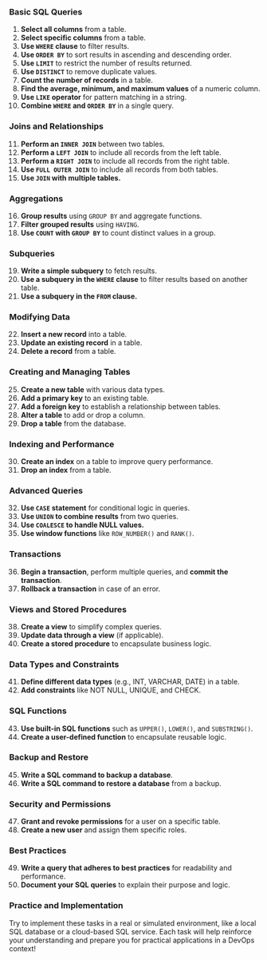 ### Basic SQL Queries
1. **Select all columns** from a table.
2. **Select specific columns** from a table.
3. **Use `WHERE` clause** to filter results.
4. **Use `ORDER BY`** to sort results in ascending and descending order.
5. **Use `LIMIT`** to restrict the number of results returned.
6. **Use `DISTINCT`** to remove duplicate values.
7. **Count the number of records** in a table.
8. **Find the average, minimum, and maximum values** of a numeric column.
9. **Use `LIKE` operator** for pattern matching in a string.
10. **Combine `WHERE` and `ORDER BY`** in a single query.

### Joins and Relationships
11. **Perform an `INNER JOIN`** between two tables.
12. **Perform a `LEFT JOIN`** to include all records from the left table.
13. **Perform a `RIGHT JOIN`** to include all records from the right table.
14. **Use `FULL OUTER JOIN`** to include all records from both tables.
15. **Use `JOIN` with multiple tables.**

### Aggregations
16. **Group results** using `GROUP BY` and aggregate functions.
17. **Filter grouped results** using `HAVING`.
18. **Use `COUNT` with `GROUP BY`** to count distinct values in a group.

### Subqueries
19. **Write a simple subquery** to fetch results.
20. **Use a subquery in the `WHERE` clause** to filter results based on another table.
21. **Use a subquery in the `FROM` clause.**

### Modifying Data
22. **Insert a new record** into a table.
23. **Update an existing record** in a table.
24. **Delete a record** from a table.

### Creating and Managing Tables
25. **Create a new table** with various data types.
26. **Add a primary key** to an existing table.
27. **Add a foreign key** to establish a relationship between tables.
28. **Alter a table** to add or drop a column.
29. **Drop a table** from the database.

### Indexing and Performance
30. **Create an index** on a table to improve query performance.
31. **Drop an index** from a table.

### Advanced Queries
32. **Use `CASE` statement** for conditional logic in queries.
33. **Use `UNION` to combine results** from two queries.
34. **Use `COALESCE` to handle NULL values.**
35. **Use window functions** like `ROW_NUMBER()` and `RANK()`.

### Transactions
36. **Begin a transaction**, perform multiple queries, and **commit the transaction**.
37. **Rollback a transaction** in case of an error.

### Views and Stored Procedures
38. **Create a view** to simplify complex queries.
39. **Update data through a view** (if applicable).
40. **Create a stored procedure** to encapsulate business logic.

### Data Types and Constraints
41. **Define different data types** (e.g., INT, VARCHAR, DATE) in a table.
42. **Add constraints** like NOT NULL, UNIQUE, and CHECK.

### SQL Functions
43. **Use built-in SQL functions** such as `UPPER()`, `LOWER()`, and `SUBSTRING()`.
44. **Create a user-defined function** to encapsulate reusable logic.

### Backup and Restore
45. **Write a SQL command to backup a database**.
46. **Write a SQL command to restore a database** from a backup.

### Security and Permissions
47. **Grant and revoke permissions** for a user on a specific table.
48. **Create a new user** and assign them specific roles.

### Best Practices
49. **Write a query that adheres to best practices** for readability and performance.
50. **Document your SQL queries** to explain their purpose and logic.

### Practice and Implementation
Try to implement these tasks in a real or simulated environment, like a local SQL database or a cloud-based SQL service. Each task will help reinforce your understanding and prepare you for practical applications in a DevOps context!
